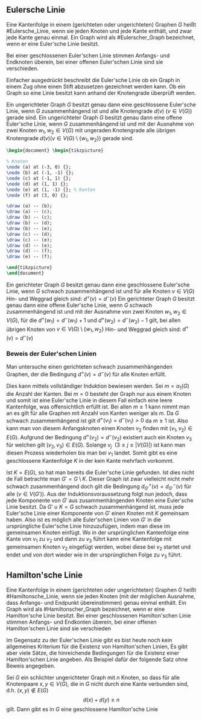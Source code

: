 ## Eulersche Linie
Eine Kantenfolge in einem (gerichteten oder ungerichteten) Graphen $G$ heißt #Eulersche_Linie, wenn sie jeden Knoten und jede Kante enthält, und zwar jede Kante genau einmal. Ein Graph wird als #Eulerscher_Graph bezeichnet, wenn er eine Euler'sche Linie besitzt.

Bei einer geschlossenen Euler'schen Linie stimmen Anfangs- und Endknoten überein, bei einer offenen Euler'schen Linie sind sie verschieden.

Einfacher ausgedrückt beschreibt die Euler'sche Linie ob ein Graph in einem Zug ohne einen Stift abzusetzen gezeichnet werden kann. Ob ein Graph so eine Linie besitzt kann anhand der Knotengrade überprüft werden.

Ein ungerichteter Graph $G$ besitzt genau dann eine geschlossene Euler'sche Linie, wenn $G$ zusammenhängend ist und alle Knotengrade $d(v) ~ (v\in V(G))$ gerade sind.
Ein ungerichteter Graph $G$ besitzt genau dann eine offene Euler'sche Linie, wenn $G$ zusammenhängend ist und mit der Ausnahme von zwei Knoten $w_{1},w_{2} \in V(G)$ mit ungeraden Knotengrade alle übrigen Knotengrade $d(v) (v\in V(G) \setminus \{ w_{1},w_{2} \})$ gerade sind.

```tikz
\begin{document} \begin{tikzpicture}

% Knoten 
\node (a) at (-3, 0) {}; 
\node (b) at (-1, -1) {}; 
\node (c) at (-1, 1) {}; 
\node (d) at (1, 1) {}; 
\node (e) at (1, -1) {}; % Kanten 
\node (f) at (3, 0) {};

\draw (a) -- (b);
\draw (a) -- (c);
\draw (b) -- (c);
\draw (b) -- (d);
\draw (b) -- (e);
\draw (c) -- (d);
\draw (c) -- (e);
\draw (d) -- (e);
\draw (d) -- (f);
\draw (e) -- (f);

\end{tikzpicture} 
\end{document}
```


Ein gerichteter Graph $G$ besitzt genau dann eine geschlossene Euler'sche Linie, wenn $G$ schwach zusammenhängend ist und für alle Knoten $v \in V(G)$ Hin- und Weggrad gleich sind: $d^{+}(v)=d^{-}(v)$
Ein gerichteter Graph $G$ besitzt genau dann eine offene Euler'sche Linie, wenn $G$ schwach zusammenhängend ist und mit der Ausnahme von zwei Knoten $w_{1},w_{2} \in V(G)$, für die $d^{+}(w_{1})=d^{-}(w_{1})+1$ und $d^{+}(w_{2}) = d^{-}(w_{2})-1$ gilt, bei allen übrigen Knoten von $v \in V(G) \setminus \{ w_{1},w_{2} \}$ Hin- und Weggrad gleich sind: $d^{+}(v)=d^{-}(v)$

### Beweis der Euler'schen Linien

Man untersuche einen gerichteten schwach zusammenhängenden Graphen, der die Bedingung $d^{+}(v)=d^{-}(v)$ für alle Knoten erfüllt.

Dies kann mittels vollständiger Induktion bewiesen werden. Sei $m = \alpha_{1}(G)$ die Anzahl der Kanten. Bei $m=0$ besteht der Graph nur aus einem Knoten und somit ist eine Euler'sche Linie in diesem Fall einfach eine leere Kantenfolge, was offensichtlich erfüllt ist. Bei allen $m\geq1$ kann nimmt man an es gilt für alle Graphen mit Anzahl von Kanten weniger als $m$. Da $G$ schwach zusammenhängend ist gilt $d^{+}(v_{1})=d^{-}(v_{1}) > 0$ da $m\geq1$ ist. Also kann man von diesem Anfangsknoten einen Knoten $v_{2}$ finden mit $(v_{1},v_{2}) \in E(G)$. Aufgrund der Bedingung $d^{+}(v_{2})=d^{-}(v_{2})$ existiert auch ein Knoten $v_{3}$ für welchen gilt $(v_{2},v_{3}) \in E(G)$. Solange $v_{j}~~(3\leq j \leq |V(G)|)$ ist kann man diesen Prozess wiederholen bis man bei $v_{1}$ landet. Somit gibt es eine geschlossene Kantenfolge $K$ in der kein Kante mehrfach vorkommt.

Ist $K = E(G)$, so hat man bereits die Euler'sche Linie gefunden. Ist dies nicht de Fall betrachte man $G'=G\setminus K$. Dieser Graph ist zwar vielleicht nicht mehr schwach zusammenhängend doch gilt die Bedingung $d^{+}_{G'}(v)=d^{-}_{G'}(v)$ für alle $(v \in V(G'))$. Aus der Induktionsvoraussetzung folgt nun jedoch, dass jede Komponente von $G'$ aus zusammenhängenden Knoten eine Euler'sche Linie besitzt. Da $G' \cup K =G$ schwach zusammenhängend ist, muss jede Euler'sche Linie einer Komponente von $G'$ einen Knoten mit $K$ gemeinsam haben. Also ist es möglich alle Euler'schen Linien von $G'$ in die ursprüngliche Euler'sche Linie hinzuzufügen, indem man diese im gemeinsamen Knoten einfügt. Wo in der ursprünglichen Kantenfolge eine Kante von $v_{1}$ zu $v_{2}$ und dann zu $v_{3}$ führt kann eine Kantenfolge mit gemeinsamen Knoten $v_{2}$ eingefügt werden, wobei diese bei $v_{2}$ startet und endet und von dort wieder wie in der ursprünglichen Folge zu $v_{3}$ führt.

## Hamilton'sche Linie
Eine Kantenfolge in einem (gerichteten oder ungerichteten) Graphen $G$ heißt #Hamiltonsche_Linie, wenn sie jeden Knoten (mit der möglichen Ausnahme, dass Anfangs- und Endpunkt übereinstimmen) genau einmal enthält. Ein Graph wird als #Hamiltonscher_Graph bezeichnet, wenn er eine Hamilton'sche Linie besitzt. Bei einer geschlossenen Hamilton'schen Linie stimmen Anfangs- und Endkonten überein, bei einer offenen Hamilton'schen Linie sind sie verschieden

Im Gegensatz zu der Euler'schen Linie gibt es bist heute noch kein allgemeines Kriterium für die Existenz von Hamilton'schen Linien, Es gibt aber viele Sätze, die hinreichende Bedingungen für die Existenz einer Hamilton'schen Linie angeben. Als Beispiel dafür der folgende Satz ohne Beweis angegeben.

Sei $G$ ein schlichter ungerichteter Graph mit $n$ Knoten, so dass für alle Knotenpaare $x,y\in V(G)$, die in $G$ nicht durch eine Kante verbunden sind, d.h. $(x,y) \not \in E(G)$
$$
d(x)+d(y)\geq n
$$
gilt. Dann gibt es in $G$ eine geschlossene Hamilton'sche Linie
